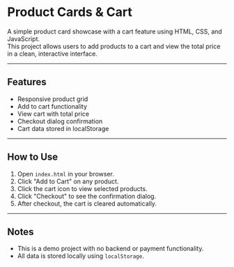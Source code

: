 # Product Cards & Cart

A simple product card showcase with a cart feature using HTML, CSS, and JavaScript.  
This project allows users to add products to a cart and view the total price in a clean, interactive interface.

---

## Features

- Responsive product grid
- Add to cart functionality
- View cart with total price
- Checkout dialog confirmation
- Cart data stored in localStorage

---

## How to Use

1. Open `index.html` in your browser.  
2. Click "Add to Cart" on any product.  
3. Click the cart icon to view selected products.  
4. Click "Checkout" to see the confirmation dialog.  
5. After checkout, the cart is cleared automatically.  

---

## Notes

- This is a demo project with no backend or payment functionality.  
- All data is stored locally using `localStorage`.  

